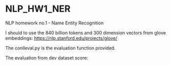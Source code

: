 # NLP_HW1_NER

NLP homework no.1 - Name Entity Recognition

I should to use the 840 billion tokens and 300 dimension vectors from glove embeddings: https://nlp.stanford.edu/projects/glove/

The conlleval.py is the evaluation function provided.

The evaluation from dev dataset score:
